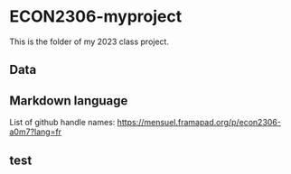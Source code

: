 # ECON2306-myproject

This is the folder of my 2023 class project. 

## Data


## Markdown language

List of github handle names: https://mensuel.framapad.org/p/econ2306-a0m7?lang=fr
## test
